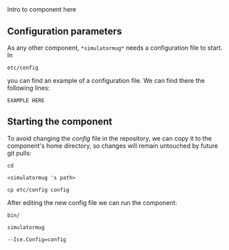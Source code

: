 ```
```
#
``` simulatormug
```
Intro to component here


## Configuration parameters
As any other component,
``` *simulatormug* ```
needs a configuration file to start. In

    etc/config

you can find an example of a configuration file. We can find there the following lines:

    EXAMPLE HERE

    
## Starting the component
To avoid changing the *config* file in the repository, we can copy it to the component's home directory, so changes will remain untouched by future git pulls:

    cd

``` <simulatormug 's path> ```

    cp etc/config config
    
After editing the new config file we can run the component:

    bin/

```simulatormug ```

    --Ice.Config=config
